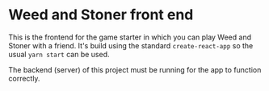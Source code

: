 # Weed and Stoner front end

This is the frontend for the game starter in which you can play Weed and Stoner with a friend. It's build using the standard `create-react-app` so the usual `yarn start` can be used.

The backend (server) of this project must be running for the app to function correctly.
